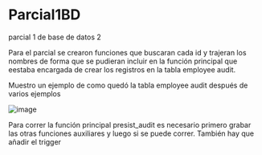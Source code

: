# Parcial1BD
parcial 1 de base de datos 2


Para el parcial se crearon funciones que buscaran cada id y trajeran los nombres de forma que se pudieran incluir en la función principal que eestaba encargada de crear los registros en la tabla employee audit.


Muestro un ejemplo de como quedó la tabla employee audit después de varios ejemplos

![image](https://user-images.githubusercontent.com/53981601/133717652-0f4cfeca-a713-44e6-84ed-db88c4401283.png)


Para correr la función principal presist_audit es necesario primero grabar las otras funciones auxiliares y luego si se puede correr. También hay que añadir el trigger

